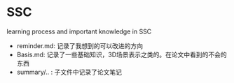 # SSC
learning process and important knowledge in SSC

- reminder.md: 记录了我想到的可以改进的方向
- Basis.md: 记录了一些基础知识，3D场景表示之类的。在论文中看到的不会的东西
- summary/.. : 子文件中记录了论文笔记
